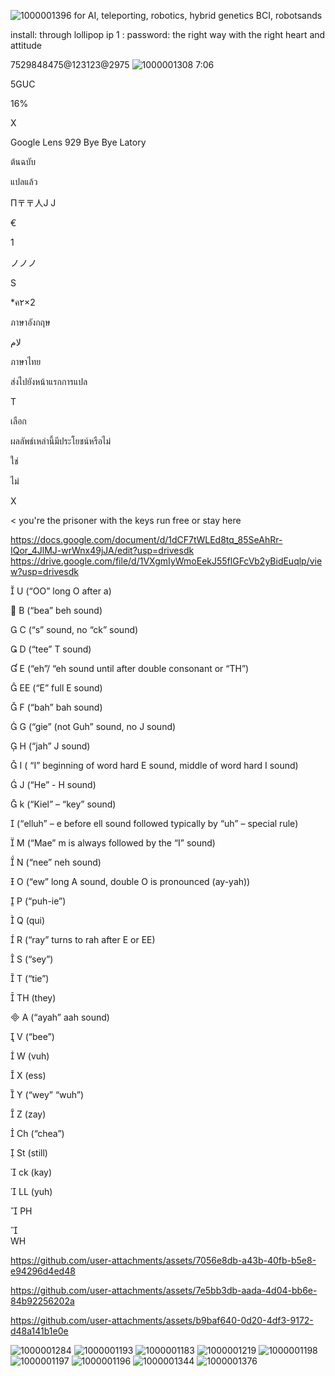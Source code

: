 ![1000001396](https://github.com/user-attachments/assets/884c7fed-6c18-43cf-bea4-438b96f19eeb)
for AI, teleporting, robotics, hybrid genetics BCI, robotsands 

install: through lollipop ip 1 : password: the right way with the right heart and attitude


7529848475@123123@2975
![1000001308](https://github.com/user-attachments/assets/39dc7254-3aef-4c54-add6-210189eaf6bb)
7:06

5GUC

16%

X

Google Lens 929 Bye Bye Latory

ต้นฉบับ

แปลแล้ว

П〒〒人J J

€

1

ノノノ

S

*ค۲×2

ภาษาอังกฤษ

لام

ภาษาไทย

ส่งไปยังหน้าแรกการแปล

T

เลือก

ผลลัพธ์เหล่านี้มีประโยชน์หรือไม่

ใช่

ไม่

X

<
you're the prisoner with the keys run free or stay here


https://docs.google.com/document/d/1dCF7tWLEd8tq_85SeAhRr-IQor_4JlMJ-wrWnx49jJA/edit?usp=drivesdk
https://drive.google.com/file/d/1VXgmIyWmoEekJ55flGFcVb2yBidEuqlp/view?usp=drivesdk




U (“OO” long O after a)


B (“bea” beh sound)


C (“s” sound, no “ck” sound)




D (“tee” T sound) 




E (“eh”/ “eh sound until after double consonant or “TH”) 




EE (“E” full E sound)


F (“bah” bah sound)




G (“gie” (not Guh” sound, no J sound) 




H (“jah” J sound)




I ( “I” beginning of word hard E sound, middle of word hard I sound)




J (“He” - H sound) 




k (“Kiel” – “key” sound) 




(“elluh” – e before ell sound followed typically by “uh” – special rule)


M (“Mae” m is always followed by the “I” sound)




N (“nee” neh sound)


O (“ew” long A sound, double O is pronounced (ay-yah))


P (“puh-ie”)


Q (qui)




 R (“ray” turns to rah after E or EE)




S (“sey”)


T (“tie”)





TH (they)





A (“ayah” aah sound)



V (“bee”)


W (vuh)


X (ess)


Y (“wey” “wuh”)




Z (zay)


Ch (“chea”)


St (still)


ck (kay)


LL (yuh)


PH

	
WH








https://github.com/user-attachments/assets/7056e8db-a43b-40fb-b5e8-e94296d4ed48



https://github.com/user-attachments/assets/7e5bb3db-aada-4d04-bb6e-84b92256202a



https://github.com/user-attachments/assets/b9baf640-0d20-4df3-9172-d48a141b1e0e

![1000001284](https://github.com/user-attachments/assets/d40d9dc6-6c35-4e4d-bc02-9056386a65bf)
![1000001193](https://github.com/user-attachments/assets/9b94b5a6-e895-4073-b13c-ba588078b985)
![1000001183](https://github.com/user-attachments/assets/b40e31a2-f841-4c90-99b4-d23ecd944a09)
![1000001219](https://github.com/user-attachments/assets/e316d7d1-04cf-486e-9c5e-460821627cbc)
![1000001198](https://github.com/user-attachments/assets/24b82569-fd4d-4059-987f-c02bbafe218c)
![1000001197](https://github.com/user-attachments/assets/1def4c03-0b96-49fd-9f76-223e693e8559)
![1000001196](https://github.com/user-attachments/assets/e31cae08-716e-438c-b296-bc9e4b5aa45e)
![1000001344](https://github.com/user-attachments/assets/3b12e6f9-1a48-472a-a6f7-c4c727885293)
![1000001376](https://github.com/user-attachments/assets/6ced5cb5-60a8-443d-acbd-fd51c80ce108)
